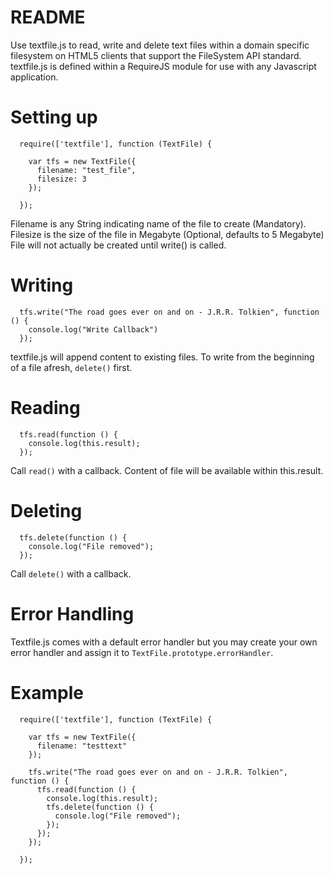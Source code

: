 README
======

Use textfile.js to read, write and delete text files within a domain specific filesystem on HTML5 clients that support the FileSystem API standard. textfile.js is defined within a RequireJS module for use with any Javascript application.

Setting up
==========

	  require(['textfile'], function (TextFile) {

		var tfs = new TextFile({
		  filename: "test_file",
		  filesize: 3
		});

	  });

Filename is any String indicating name of the file to create (Mandatory).
Filesize is the size of the file in Megabyte (Optional, defaults to 5 Megabyte)
File will not actually be created until write() is called.

Writing
=======

	  tfs.write("The road goes ever on and on - J.R.R. Tolkien", function () {
		console.log("Write Callback")
	  });

textfile.js will append content to existing files. To write from the beginning of a file afresh, `delete()` first.

Reading
=======

	  tfs.read(function () {
		console.log(this.result);
	  });

Call `read()` with a callback. Content of file will be available within this.result.

Deleting
========

	  tfs.delete(function () {
		console.log("File removed");
	  });

Call `delete()` with a callback.

Error Handling
==============

Textfile.js comes with a default error handler but you may create your own error handler and assign it to `TextFile.prototype.errorHandler`.

Example
=======

	  require(['textfile'], function (TextFile) {

		var tfs = new TextFile({
		  filename: "testtext"
		});

		tfs.write("The road goes ever on and on - J.R.R. Tolkien", function () {
		  tfs.read(function () {
		    console.log(this.result);
		    tfs.delete(function () {
		      console.log("File removed");
		    });
		  });
		});

	  });
